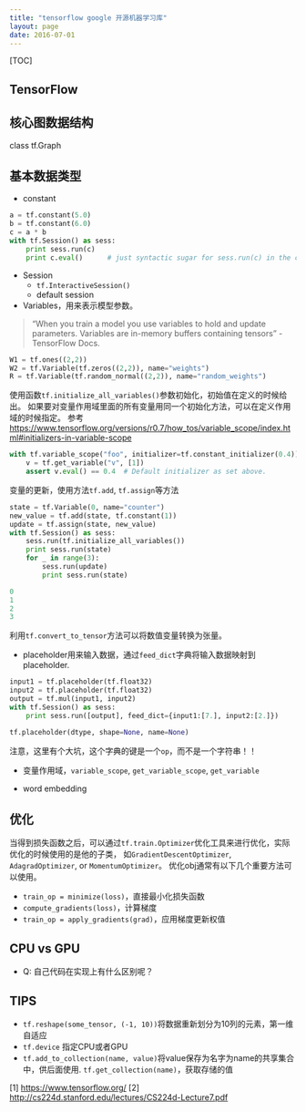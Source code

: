 ```yaml
---
title: "tensorflow google 开源机器学习库"
layout: page
date: 2016-07-01
---
```

[TOC]

## TensorFlow

## 核心图数据结构
class tf.Graph

## 基本数据类型
- constant
```python
a = tf.constant(5.0)
b = tf.constant(6.0)
c = a * b
with tf.Session() as sess:
    print sess.run(c)
    print c.eval()      # just syntactic sugar for sess.run(c) in the currently active session!
```
- Session
    - `tf.InteractiveSession()`
    - default session
- Variables，用来表示模型参数。
> “When you train a model you use variables to hold and
> update parameters. Variables are in-memory buffers
> containing tensors” - TensorFlow Docs.

```python
W1 = tf.ones((2,2))
W2 = tf.Variable(tf.zeros((2,2)), name="weights")
R = tf.Variable(tf.random_normal((2,2)), name="random_weights")
```
使用函数`tf.initialize_all_variables()`参数初始化，初始值在定义的时候给出。
如果要对变量作用域里面的所有变量用同一个初始化方法，可以在定义作用域的时候指定。
参考<https://www.tensorflow.org/versions/r0.7/how_tos/variable_scope/index.html#initializers-in-variable-scope>

```python
with tf.variable_scope("foo", initializer=tf.constant_initializer(0.4)):
    v = tf.get_variable("v", [1])
    assert v.eval() == 0.4  # Default initializer as set above.
```

变量的更新，使用方法`tf.add`, `tf.assign`等方法
```python
state = tf.Variable(0, name="counter")
new_value = tf.add(state, tf.constant(1))
update = tf.assign(state, new_value)
with tf.Session() as sess:
    sess.run(tf.initialize_all_variables())
    print sess.run(state)
    for _ in range(3):
        sess.run(update)
        print sess.run(state)

0
1
2
3
```

利用`tf.convert_to_tensor`方法可以将数值变量转换为张量。

- placeholder用来输入数据，通过`feed_dict`字典将输入数据映射到placeholder.
```python
input1 = tf.placeholder(tf.float32)
input2 = tf.placeholder(tf.float32)
output = tf.mul(input1, input2)
with tf.Session() as sess:
    print sess.run([output], feed_dict={input1:[7.], input2:[2.]})

tf.placeholder(dtype, shape=None, name=None)
```
注意，这里有个大坑，这个字典的键是一个`op`，而不是一个字符串！！

- 变量作用域，`variable_scope`, `get_variable_scope`, `get_variable`


- word embedding

## 优化
当得到损失函数之后，可以通过`tf.train.Optimizer`优化工具来进行优化，实际优化的时候使用的是他的子类，
如`GradientDescentOptimizer`, `AdagradOptimizer`, or `MomentumOptimizer`。
优化obj通常有以下几个重要方法可以使用。

- `train_op = minimize(loss)`，直接最小化损失函数
- `compute_gradients(loss)`，计算梯度
- `train_op = apply_gradients(grad)`，应用梯度更新权值

## CPU vs GPU
- Q: 自己代码在实现上有什么区别呢？

## TIPS
- `tf.reshape(some_tensor, (-1, 10))`将数据重新划分为10列的元素，第一维自适应
- `tf.device` 指定CPU或者GPU
- `tf.add_to_collection(name, value)`将value保存为名字为name的共享集合中，供后面使用.
  `tf.get_collection(name)`，获取存储的值



[1] <https://www.tensorflow.org/>
[2] <http://cs224d.stanford.edu/lectures/CS224d-Lecture7.pdf>

